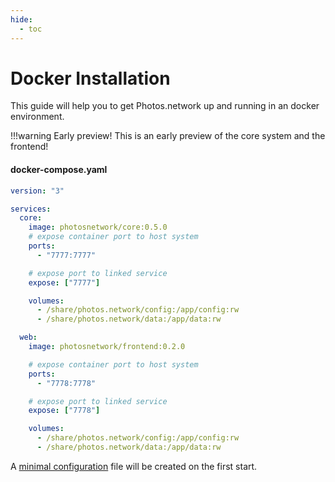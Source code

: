 ```yaml
---
hide:
  - toc
---
```


# Docker Installation

This guide will help you to get Photos.network up and running in an docker environment.

!!!warning
    Early preview! This is an early preview of the core system and the frontend!



#### docker-compose.yaml
``` YAML
version: "3"

services:
  core:
    image: photosnetwork/core:0.5.0
    # expose container port to host system
    ports:
      - "7777:7777"

    # expose port to linked service
    expose: ["7777"]

    volumes:
      - /share/photos.network/config:/app/config:rw
      - /share/photos.network/data:/app/data:rw

  web:
    image: photosnetwork/frontend:0.2.0

    # expose container port to host system
    ports:
      - "7778:7778"

    # expose port to linked service
    expose: ["7778"]

    volumes:
      - /share/photos.network/config:/app/config:rw
      - /share/photos.network/data:/app/data:rw
```

A [minimal configuration](/documentation/) file will be created on the first start.
